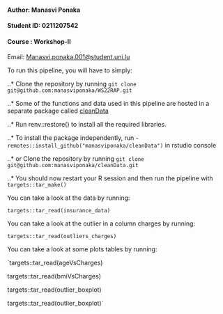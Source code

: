 #### Author: Manasvi Ponaka

#### Student ID: 0211207542

#### Course : Workshop-II

Email: Manasvi.ponaka.001@student.uni.lu

To run this pipeline, you will have to simply:

..* Clone the repository by running `git clone git@github.com:manasviponaka/WS22RAP.git`


..* Some of the functions and data used in this pipeline are hosted in a separate package called [cleanData](https://github.com/manasviponaka/cleanData)


..* Run renv::restore() to install all the required libraries.

..*   To install the package independently, run - `remotes::install_github("manasviponaka/cleanData")` in rstudio console


..*   or Clone the repository by running `git clone git@github.com:manasviponaka/cleanData.git` 


..* You should now restart your R session and then run the pipeline with `targets::tar_make()`


You can take a look at the data by running:

`targets::tar_read(insurance_data)`

You can take a look at the outlier in a column charges by running:

`targets::tar_read(outliers_charges)`


You can take a look at some plots tables by running:

`targets::tar_read(ageVsCharges)

targets::tar_read(bmiVsCharges)

targets::tar_read(outlier_boxplot)

targets::tar_read(outlier_boxplot)`
